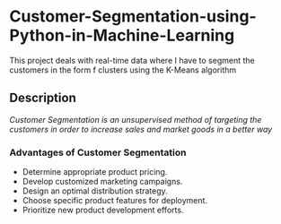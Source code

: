 # Customer-Segmentation-using-Python-in-Machine-Learning
This project deals with real-time data where I have to segment the customers in the form f clusters using the K-Means algorithm

## Description

*Customer Segmentation is an unsupervised method of targeting the customers in order to increase sales and market goods in a better way*

### Advantages of Customer Segmentation

- Determine appropriate product pricing.
- Develop customized marketing campaigns.
- Design an optimal distribution strategy.
- Choose specific product features for deployment.
- Prioritize new product development efforts.
